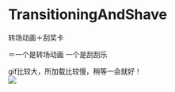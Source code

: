 # TransitioningAndShave
转场动画＋刮奖卡



＝一个是转场动画  一个是刮刮乐   


gif比较大，所加载比较慢，稍等一会就好！<br>
![](https://github.com/GitHubOfJW/TransitioningAndShave/blob/master/Source/%E5%8A%A8%E7%94%BB.gif)